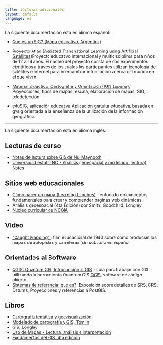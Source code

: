 ```yaml
---
title: lecturas adicionales
layout: default
language: es
---
```



La siguiente documentación esta en idioma español:


* [Que es un SIG? (Mapa educativo, Argentina)](http://www.mapaeducativo.edu.ar/encontrar/pages/qsig)

* [Proyecto Atlas (Assisted Transnational Learning using Artificial Satellites)](http://www.cfa.harvard.edu/space_geodesy/ATLAS/index_es.html)Proyecto educativo internacional y multidisciplinar para niños de 12 a 14 años. El núcleo del proyecto consta de dos experimentos científicos a través de los cuales los participantes utilizan tecnología de satélites e Internet para intercambiar información acerca del mundo en el que viven.
 
* [Material didactico: Cartografía y Orientación (IGN España)](http://www.ign.es/atlas_didactico/modulo03/pda/modulo03.pdf), Proyecciones, tipos de mapas, escala, elaboración de mapas, SIG, teledetección.

* [eduSIG, aplicación educativa](http://www.edusig.com.ar/) Aplicación gratuita educativa, basada en gvsig orientada a la enseñanza de la utilización de la información geográfica.


---
La siguiente documentación esta en idioma inglés:

## Lecturas de curso

* [Notas de lectura sobre GIS de Nui Maynooth](http://www.nuim.ie/staff/dpringle/gis/lectures.shtml)
* [Universidad estatal NC - Análisis geoespacial y modelado (lectura) Notes](http://courses.ncsu.edu/mea582/common/GIS_anal_lecture/GIS_Anal_Lectall.html)

## Sitios web educacionales

* [Cómo hacer un mapa (Learning Lunches)](https://github.com/veltman/learninglunches/tree/master/maps) - enfocado en  conceptos fundamentales para crear y comprender paginas web dinámicas.
* [Análisis geoespacial (4ta Edición)](http://www.spatialanalysisonline.com/HTML/index.html) por Smith, Goodchild, Longley
* [Nucleo curricular de NCGIA](http://www.geog.ubc.ca/courses/klink/gis.notes/ncgia/toc.html)

## Video

* ["Caught Mapping" ](https://archive.org/details/CaughtMa1940): film educacional de 1940 sobre como producian los mapas de autopistas y carreteras (sin subtitulo en español)

## Orientados al Software

* [QGIS: Quantum GIS, Introducción al GIS](http://www.qgis.org/en/docs/gentle_gis_introduction/index.html) - guía para trabajar con GIS utilizando la herramienta Quantum GIS [QGIS](http://qgis.org/en/site/), software de código abierto.
* [Sistemas de referencia: qué es?](https://weblogs.java.net/blog/manningpubs/archive/2013/02/13/spatial-reference-system-what-it): Exposición sobre detalles de SRS, CRS, Datums, Proyecciones y referencias a PostGIS.

## Libros

* [Cartografia temática y geovisualización](http://www.amazon.com/Thematic-Cartography-Geovisualization-3rd-Edition/dp/0132298341)
* [Modelado de cartografía y GIS, Tomlin](http://www.amazon.com/GIS-Cartographic-Modeling-Dana-Tomlin/dp/158948309X)
* [GIS, Longley](http://www.amazon.com/Geographic-Information-Systems-Science-Longley/dp/0470721448)
* [Uso de Mapas - Lectura, análisis e interpretación](http://www.amazon.com/Map-Use-Reading-Analysis-Interpretation/dp/1589482794)
* [Fundamentos del GIS, 4ta edición](http://www.paulbolstad.net/gisbook.html)

